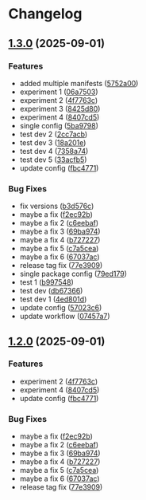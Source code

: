 # Changelog

## [1.3.0](https://github.com/awais-ahmad-ili/release-please-poc/compare/v1.2.0...v1.3.0) (2025-09-01)


### Features

* added multiple manifests ([5752a00](https://github.com/awais-ahmad-ili/release-please-poc/commit/5752a00d95285898d9de424fe31d47281d4ba84b))
* experiment 1 ([06a7503](https://github.com/awais-ahmad-ili/release-please-poc/commit/06a75032f60e48819f62803f65fd34d8aec1b815))
* experiment 2 ([4f7763c](https://github.com/awais-ahmad-ili/release-please-poc/commit/4f7763c0f1c59c51a4e51f9cd69a9bdba551316a))
* experiment 3 ([8425d80](https://github.com/awais-ahmad-ili/release-please-poc/commit/8425d8048be3636a92bcb6936527e9fe256293b2))
* experiment 4 ([8407cd5](https://github.com/awais-ahmad-ili/release-please-poc/commit/8407cd5b8d65197756dd09cee7df89d02836d29d))
* single config ([5ba9798](https://github.com/awais-ahmad-ili/release-please-poc/commit/5ba97987b4bb08b9bcf6e70f8623c81c3d8ba58a))
* test dev 2 ([2cc7acb](https://github.com/awais-ahmad-ili/release-please-poc/commit/2cc7acbdccb9c4754393bb8254ad7c5038958319))
* test dev 3 ([18a201e](https://github.com/awais-ahmad-ili/release-please-poc/commit/18a201e5a01dd7a907984de34becd8d7520fbf86))
* test dev 4 ([7358a74](https://github.com/awais-ahmad-ili/release-please-poc/commit/7358a742210645e64dc1a995603e243db4996390))
* test dev 5 ([33acfb5](https://github.com/awais-ahmad-ili/release-please-poc/commit/33acfb5550f463a7414a2e9e89c6f94391047f79))
* update config ([fbc4771](https://github.com/awais-ahmad-ili/release-please-poc/commit/fbc47717ef9b089dd7b141f5039f1d57e9911cd1))


### Bug Fixes

* fix versions ([b3d576c](https://github.com/awais-ahmad-ili/release-please-poc/commit/b3d576c4dba1a9488f7b0fe615d19f277b8577ad))
* maybe a fix ([f2ec92b](https://github.com/awais-ahmad-ili/release-please-poc/commit/f2ec92b71e615a359ceb6080a375c38810d6a901))
* maybe a fix 2 ([c6eebaf](https://github.com/awais-ahmad-ili/release-please-poc/commit/c6eebaf7911982ae5d62cb6c8bdbc655c736f465))
* maybe a fix 3 ([69ba974](https://github.com/awais-ahmad-ili/release-please-poc/commit/69ba974b503b7d77dc48308956852966d4198cbe))
* maybe a fix 4 ([b727227](https://github.com/awais-ahmad-ili/release-please-poc/commit/b727227d2914e1c125b36922c2ae16abfe3c4c5d))
* maybe a fix 5 ([c7a5cea](https://github.com/awais-ahmad-ili/release-please-poc/commit/c7a5cea8fce9da90135faeb67589bb081fa4158a))
* maybe a fix 6 ([67037ac](https://github.com/awais-ahmad-ili/release-please-poc/commit/67037acd1e575e35e39093ba5a150785d96f92e3))
* release tag fix ([77e3909](https://github.com/awais-ahmad-ili/release-please-poc/commit/77e3909fb61b2e4168098b009d57041c67102952))
* single package config ([79ed179](https://github.com/awais-ahmad-ili/release-please-poc/commit/79ed17961c86392795888151eb4330c143c64d70))
* test 1 ([b997548](https://github.com/awais-ahmad-ili/release-please-poc/commit/b9975483429c7e248dbee598e00c6278b4ffa449))
* test dev ([db67366](https://github.com/awais-ahmad-ili/release-please-poc/commit/db6736665253e31818fa33ebbb02d85aa13f4c4b))
* test dev 1 ([4ed801d](https://github.com/awais-ahmad-ili/release-please-poc/commit/4ed801db1863efebf0b30a1ab8c3f6d5a6fe04a3))
* update config ([57023c6](https://github.com/awais-ahmad-ili/release-please-poc/commit/57023c6c4f4620f8d7ff8623e7f5f9219161d7f7))
* update workflow ([07457a7](https://github.com/awais-ahmad-ili/release-please-poc/commit/07457a7f58af688f0779b275570771acc2cbb927))

## [1.2.0](https://github.com/awais-ahmad-ili/release-please-poc/compare/dev-v1.1.0...dev-v1.2.0) (2025-09-01)


### Features

* experiment 2 ([4f7763c](https://github.com/awais-ahmad-ili/release-please-poc/commit/4f7763c0f1c59c51a4e51f9cd69a9bdba551316a))
* experiment 4 ([8407cd5](https://github.com/awais-ahmad-ili/release-please-poc/commit/8407cd5b8d65197756dd09cee7df89d02836d29d))
* update config ([fbc4771](https://github.com/awais-ahmad-ili/release-please-poc/commit/fbc47717ef9b089dd7b141f5039f1d57e9911cd1))


### Bug Fixes

* maybe a fix ([f2ec92b](https://github.com/awais-ahmad-ili/release-please-poc/commit/f2ec92b71e615a359ceb6080a375c38810d6a901))
* maybe a fix 2 ([c6eebaf](https://github.com/awais-ahmad-ili/release-please-poc/commit/c6eebaf7911982ae5d62cb6c8bdbc655c736f465))
* maybe a fix 3 ([69ba974](https://github.com/awais-ahmad-ili/release-please-poc/commit/69ba974b503b7d77dc48308956852966d4198cbe))
* maybe a fix 4 ([b727227](https://github.com/awais-ahmad-ili/release-please-poc/commit/b727227d2914e1c125b36922c2ae16abfe3c4c5d))
* maybe a fix 5 ([c7a5cea](https://github.com/awais-ahmad-ili/release-please-poc/commit/c7a5cea8fce9da90135faeb67589bb081fa4158a))
* maybe a fix 6 ([67037ac](https://github.com/awais-ahmad-ili/release-please-poc/commit/67037acd1e575e35e39093ba5a150785d96f92e3))
* release tag fix ([77e3909](https://github.com/awais-ahmad-ili/release-please-poc/commit/77e3909fb61b2e4168098b009d57041c67102952))

